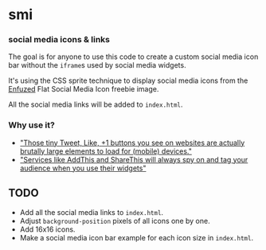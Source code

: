 # smi

### social media icons &amp; links

The goal is for anyone to use this code to create a custom social media icon bar without the `iframe`s used by social media widgets.

It's using the CSS sprite technique to display social media icons from the [Enfuzed](http://enfz.me/1e5H4WU) Flat Social Media Icon freebie image.

All the social media links will be added to `index.html`.

### Why use it?

* ["Those tiny Tweet, Like, +1 buttons you see on websites are actually brutally large elements to load for (mobile) devices."](http://zurb.com/article/883/small-painful-buttons-why-social-media-bu)
* ["Services like AddThis and ShareThis will always spy on and tag your audience when you use their widgets"](http://ma.tt/2014/07/canvas-fingerprinting-addthis)

## TODO

* Add all the social media links to `index.html`.
* Adjust `background-position` pixels of all icons one by one.
* Add 16x16 icons.
* Make a social media icon bar example for each icon size in `index.html`.
